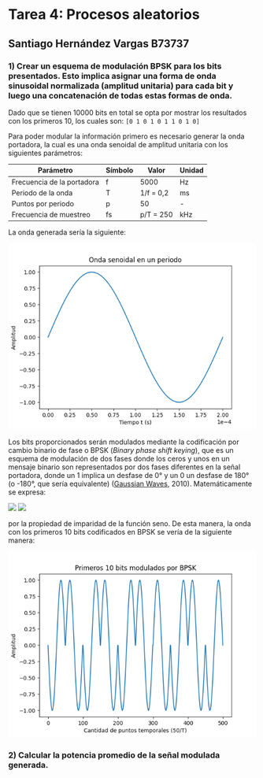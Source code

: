 # Tarea 4: Procesos aleatorios
## Santiago Hernández Vargas B73737

### 1) Crear un esquema de modulación BPSK para los bits presentados. Esto implica asignar una forma de onda sinusoidal normalizada (amplitud unitaria) para cada bit y luego una concatenación de todas estas formas de onda.

Dado que se tienen 10000 bits en total se opta por mostrar los resultados con los primeros 10, los cuales son: `[0 1 0 1 0 1 1 0 1 0]`

Para poder modular la información primero es necesario generar la onda portadora, la cual es una onda senoidal de amplitud unitaria con los siguientes parámetros:

Parámetro | Símbolo | Valor | Unidad
--------- | ------- | ----- | ------
Frecuencia de la portadora | f | 5000 | Hz
Periodo de la onda | T | 1/f = 0,2 | ms
Puntos por periodo | p | 50 | -
Frecuencia de muestreo | fs | p/T = 250 | kHz

La onda generada sería la siguiente:

![Onda senoidal generada](https://github.com/Santihv/Tarea4/blob/master/onda.png)

Los bits proporcionados serán modulados mediante la codificación por cambio binario de fase o BPSK (*Binary phase shift keying*), que es un esquema de modulación de dos fases donde los ceros y unos en un mensaje binario son representados por dos fases diferentes en la señal portadora, donde un 1 implica un desfase de 0° y un 0 un desfase de 180° (o -180°, que sería equivalente) ([Gaussian Waves](https://www.gaussianwaves.com/2010/04/bpsk-modulation-and-demodulation-2/#:~:text=Binary%20Phase%20Shift%20Keying%20(BPSK)%20is%20a%20two%20phase%20modulation,for%20binary%200.), 2010). Matemáticamente se expresa:

<img src="https://render.githubusercontent.com/render/math?math=s_1(t) = \sin(2 \pi f t)">

<img src="https://render.githubusercontent.com/render/math?math=s_0(t) = \sin(2 \pi f t \pm \pi) = - \sin(2 \pi f t)">

por la propiedad de imparidad de la función seno. De esta manera, la onda con los primeros 10 bits codificados en BPSK se vería de la siguiente manera:

![Primeros 10 bits codificados en BPSK](https://github.com/Santihv/Tarea4/blob/master/señal.png)

### 2) Calcular la potencia promedio de la señal modulada generada.
